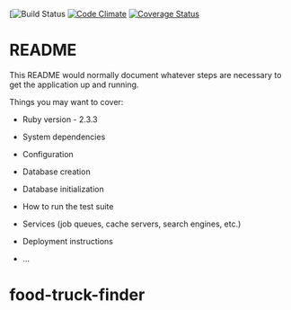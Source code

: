 [![Build Status](https://codeship.com/projects/9d445800-11c1-0136-d907-3a2e3488fbd5/status?branch=master)
[![Code Climate](https://codeclimate.com/github/RobertAndersonHaynes/food-truck-finder/badges/gpa.svg)](https://codeclimate.com/github/RobertAndersonHaynes/food-truck-finder)
[![Coverage Status](https://coveralls.io/repos/github/RobertAndersonHaynes/food-truck-finder/badge.svg?branch=master)](https://coveralls.io/github/RobertAndersonHaynes/food-truck-finder?branch=master)

# README

This README would normally document whatever steps are necessary to get the
application up and running.

Things you may want to cover:

* Ruby version - 2.3.3

* System dependencies

* Configuration

* Database creation

* Database initialization

* How to run the test suite

* Services (job queues, cache servers, search engines, etc.)

* Deployment instructions

* ...
# food-truck-finder
